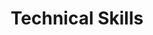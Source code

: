 ---
title: "Technical Skills"
type: "homepage"
intro: >-
  Technical expertise spanning software development, AI/ML, and engineering technologies.

technical_groups:
  - title: "Programming Languages"
    skills:
      - icon: "python"
        name: "Python"
      - icon: "js"
        name: "JavaScript"
      - icon: "typescript"
        name: "TypeScript"

  - title: "Web Fundamentals"
    skills:
      - icon: "html5"
        name: "HTML"
      - icon: "palette"
        name: "CSS"

  - title: "Query Languages"
    skills:
      - icon: "database"
        name: "SQL"
      - icon: "database"
        name: "NoSQL"

  - title: "Web & UI"
    skills:
      - icon: "bolt"
        name: "FastAPI"
      - icon: "atom"
        name: "React"
      - icon: "forward"
        name: "Next.js"
      - icon: "cube"
        name: "Three.js"
      - icon: "chart-line"
        name: "Plotly Dash"
      - icon: "window-maximize"
        name: "Streamlit"
      - icon: "window-restore"
        name: "Qt"
      - icon: "file-pdf"
        name: "ReportLab"

  - title: "Data Science"
    skills:
      - icon: "square-root-alt"
        name: "NumPy"
      - icon: "table-cells"
        name: "Pandas"
      - icon: "map"
        name: "GeoPandas"
      - icon: "chart-line"
        name: "Plotly"
      - icon: "chart-bar"
        name: "Matplotlib"

  - title: "AI/ML Frameworks"
    skills:
      - icon: "network-wired"
        name: "PyTorch"
      - icon: "layer-group"
        name: "TensorFlow"
      - icon: "microchip"
        name: "Scikit-learn"
      - icon: "eye"
        name: "OpenCV"

  - title: "Development Tools"
    skills:
      - icon: "code-branch"
        name: "Git"
      - icon: "github"
        name: "GitHub"
      - icon: "gitlab"
        name: "GitLab"
      - icon: "code"
        name: "VSCode"
      - icon: "linux"
        name: "Linux"
      - icon: "docker"
        name: "Docker"
      - icon: "laptop-code"
        name: "Jupyter"
      - icon: "elephant"
        name: "PostgreSQL"
      - icon: "database"
        name: "MySQL"
      - icon: "leaf"
        name: "MongoDB"
      - icon: "database"
        name: "Supabase"
      - icon: "fire"
        name: "Firebase"
      - icon: "cloud"
        name: "GCP"

  - title: "Engineering Software"
    skills:
      - icon: "building"
        name: "OpenSees"
      - icon: "building"
        name: "SAP2000"
      - icon: "building"
        name: "ETABS"
      - icon: "draw-polygon"
        name: "BIM"
      - icon: "draw-polygon"
        name: "CAD"
      - icon: "map"
        name: "QGIS"
--- 
